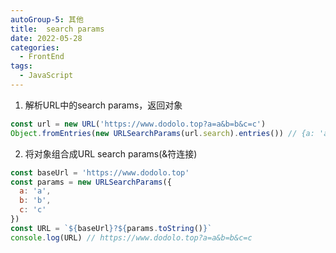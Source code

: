 ```yaml
---
autoGroup-5: 其他
title:  search params
date: 2022-05-28
categories:
  - FrontEnd
tags:
  - JavaScript
---
```


1. 解析URL中的search params，返回对象

```js
const url = new URL('https://www.dodolo.top?a=a&b=b&c=c')
Object.fromEntries(new URLSearchParams(url.search).entries()) // {a: 'a', b: 'b', c: 'c'}
```

2. 将对象组合成URL search params(&符连接)

```js
const baseUrl = 'https://www.dodolo.top'
const params = new URLSearchParams({
  a: 'a',
  b: 'b',
  c: 'c'
})
const URL = `${baseUrl}?${params.toString()}`
console.log(URL) // https://www.dodolo.top?a=a&b=b&c=c

```